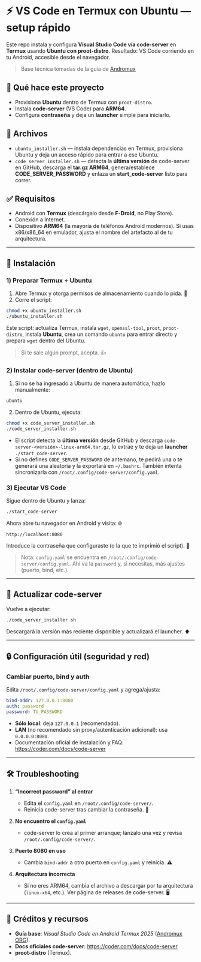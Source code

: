 # ⚡ VS Code en Termux con Ubuntu — setup rápido

Este repo instala y configura **Visual Studio Code vía code-server** en **Termux** usando **Ubuntu con proot-distro**. Resultado: VS Code corriendo en tu Android, accesible desde el navegador.

> Base técnica tomadas de la guía de [Andromux](https://www.andromux.org/posts/vscode-termux/)

## 🚀 Qué hace este proyecto

- Provisiona **Ubuntu** dentro de Termux con `proot-distro`.
- Instala **code-server** (VS Code) para **ARM64**.
- Configura **contraseña** y deja un **launcher** simple para iniciarlo.

## 📂 Archivos

- `ubuntu_installer.sh` — instala dependencias en Termux, provisiona Ubuntu y deja un acceso rápido para entrar a ese Ubuntu.  
- `code_server_installer.sh` — detecta la **última versión** de code-server en GitHub, descarga el **tar.gz ARM64**, genera/establece **CODE_SERVER_PASSWORD** y enlaza un **start_code-server** listo para correr.

## ✅ Requisitos

- Android con **Termux** (descárgalo desde **F-Droid**, no Play Store).  
- Conexión a Internet.  
- Dispositivo **ARM64** (la mayoría de teléfonos Android modernos). Si usas x86/x86_64 en emulador, ajusta el nombre del artefacto al de tu arquitectura.

---

## 🔧 Instalación

### 1) Preparar Termux + Ubuntu

1. Abre Termux y otorga permisos de almacenamiento cuando lo pida. 📱
2. Corre el script:

```bash
chmod +x ubuntu_installer.sh
./ubuntu_installer.sh
```

Este script: actualiza Termux, instala `wget`, `openssl-tool`, `proot`, `proot-distro`, instala **Ubuntu**, crea un comando `ubuntu` para entrar directo y prepara `wget` dentro del Ubuntu.

> Si te sale algún prompt, acepta. 👍

### 2) Instalar code-server (dentro de Ubuntu)

1. Si no se ha ingresado a Ubuntu de manera automática, hazlo manualmente:

```bash
ubuntu
```

2. Dentro de Ubuntu, ejecuta:

```bash
chmod +x code_server_installer.sh
./code_server_installer.sh
```

- El script detecta la **última versión** desde GitHub y descarga `code-server-<versión>-linux-arm64.tar.gz`, lo extrae y te deja un **launcher** `./start_code-server`.  
- Si no defines `CODE_SERVER_PASSWORD` de antemano, te pedirá una o te generará una aleatoria y la exportará en `~/.bashrc`. También intenta sincronizarla con `/root/.config/code-server/config.yaml`.

### 3) Ejecutar VS Code

Sigue dentro de Ubuntu y lanza:

```bash
./start_code-server
```

Ahora abre tu navegador en Android y visita: 🌐

```
http://localhost:8080
```

Introduce la contraseña que configuraste (o la que te imprimió el script). 🔑

> Nota: `config.yaml` se encuentra en `/root/.config/code-server/config.yaml`. Ahí va la `password` y, si necesitas, más ajustes (puerto, bind, etc.).

---

## 🔄 Actualizar code-server

Vuelve a ejecutar:

```bash
./code_server_installer.sh
```

Descargará la versión más reciente disponible y actualizará el launcher. ⬆️

---

## 🔒 Configuración útil (seguridad y red)

### Cambiar puerto, bind y auth

Edita `/root/.config/code-server/config.yaml` y agrega/ajusta:

```yaml
bind-addr: 127.0.0.1:8080
auth: password
password: TU_PASSWORD
```

- **Sólo local**: deja `127.0.0.1` (recomendado).  
- **LAN** (no recomendado sin proxy/autenticación adicional): usa `0.0.0.0:8080`.  
- Documentación oficial de instalación y FAQ: https://coder.com/docs/code-server

---

## 🛠️ Troubleshooting

1. **“Incorrect password” al entrar**  
   - Edita el `config.yaml` en `/root/.config/code-server/`.  
   - Reinicia code-server tras cambiar la contraseña. 🔄

2. **No encuentro el `config.yaml`**  
   - code-server lo crea al primer arranque; lánzalo una vez y revisa `/root/.config/code-server/`.  

3. **Puerto 8080 en uso**  
   - Cambia `bind-addr` a otro puerto en `config.yaml` y reinicia. ⚠️

4. **Arquitectura incorrecta**  
   - Si no eres ARM64, cambia el archivo a descargar por tu arquitectura (`linux-x64`, etc.). Ver página de releases de code-server. 🖥️

---

## 🙌 Créditos y recursos

- **Guía base**: *Visual Studio Code en Android Termux 2025* ([Andromux ORG](https://www.andromux.org/posts/vscode-termux/)).  
- **Docs oficiales code-server**: https://coder.com/docs/code-server  
- **proot-distro** (Termux).
